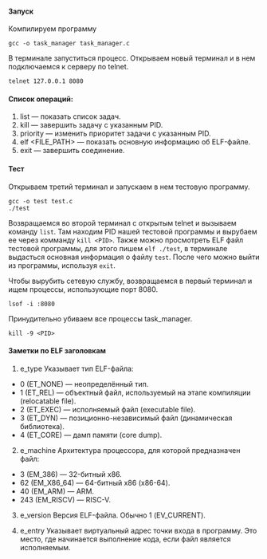 #### Запуск
Компилируем программу
```
gcc -o task_manager task_manager.c
```
В терминале запуститься процесс. Открываем новый терминал и в нем подключаемся к серверу по telnet.
```
telnet 127.0.0.1 8080
```

#### Список операций:
1. list — показать список задач.
2. kill <PID> — завершить задачу с указанным PID.
3. priority <PID> <PRIORITY> — изменить приоритет задачи с указанным PID.
4. elf <FILE_PATH> — показать основную информацию об ELF-файле.
5. exit — завершить соединение.

#### Тест
Открываем третий терминал и запускаем в нем тестовую программу.
```
gcc -o test test.c
./test
```
Возвращаемся во второй терминал с открытым telnet и вызываем команду `list`. Там находим PID нашей тестовой программы и вырубаем ее через комманду `kill <PID>`.
Также можно просмотреть ELF файл тестовой программы, для этого пишем `elf ./test`, в терминале выдасться основная информация о файлу `test`. После чего можно выйти из программы, используя `exit`.

Чтобы вырубить сетевую службу, возвращаемся в первый терминал и ищем процессы, использующие порт 8080.
```
lsof -i :8080
```
Принудительно убиваем все процессы task_manager.
```
kill -9 <PID>
```

#### Заметки по ELF заголовкам
1. e_type
Указывает тип ELF-файла:
- 0 (ET_NONE) — неопределённый тип.
- 1 (ET_REL) — объектный файл, используемый на этапе компиляции (relocatable file).
- 2 (ET_EXEC) — исполняемый файл (executable file).
- 3 (ET_DYN) — позиционно-независимый файл (динамическая библиотека).
- 4 (ET_CORE) — дамп памяти (core dump).

2. e_machine
Архитектура процессора, для которой предназначен файл:
- 3 (EM_386) — 32-битный x86.
- 62 (EM_X86_64) — 64-битный x86 (x86-64).
- 40 (EM_ARM) — ARM.
- 243 (EM_RISCV) — RISC-V.

3. e_version
Версия ELF-файла. Обычно 1 (EV_CURRENT).

4. e_entry
Указывает виртуальный адрес точки входа в программу. Это место, где начинается выполнение кода, если файл является исполняемым.